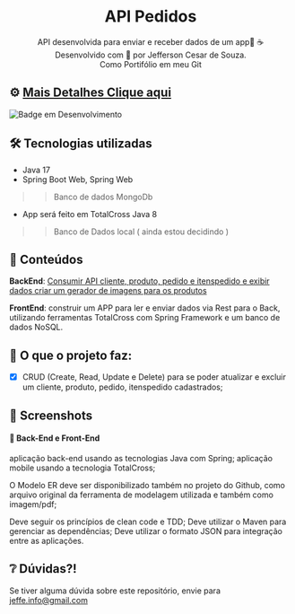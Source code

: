<div align="center">
  <h1>API Pedidos</h1>
  <p>
	  API desenvolvida  para enviar e receber dados de um app🤿 ☕ <br>
	  Desenvolvido com 💙 por Jefferson Cesar de Souza.<br>
	  Como Portifólio em meu Git
  </p>
</div>

## ⚙️ [Mais Detalhes Clique aqui](https://github.com/JeffeDev/APIRestPedidos/tree/master/appexpandirvendas)


![Badge em Desenvolvimento](http://img.shields.io/static/v1?label=STATUS&message=EM%20DESENVOLVIMENTO&color=GREEN&style=for-the-badge)


## 🛠️ Tecnologias utilizadas

- Java 17
- Spring Boot Web, Spring Web
>> Banco de dados MongoDb

- App será feito em TotalCross Java 8

>> Banco de Dados local ( ainda estou decidindo )

## 📒 Conteúdos  

**BackEnd**: [Consumir API cliente, produto, pedido e itenspedido e exibir dados criar um gerador de imagens para os produtos](https://github.com/JeffeDev/APIRestPedidos/tree/master/appexpandirvendas)

**FrontEnd**: construir um APP para ler e enviar dados via Rest para o Back, utilizando ferramentas TotalCross com Spring Framework e um banco de dados NoSQL.



## 🎯 O que o projeto faz:
  - [X] CRUD (Create, Read, Update e Delete) para se poder atualizar e excluir 
  		um cliente, produto, pedido, itenspedido cadastrados;



## 📸 Screenshots
####  📌 Back-End e Front-End 
aplicação back-end usando as tecnologias Java com Spring;
aplicação mobile usando a tecnologia TotalCross;

O Modelo ER deve ser disponibilizado também no projeto do Github, 
como arquivo original da ferramenta de modelagem utilizada e também como imagem/pdf;

Deve seguir os princípios de clean code e TDD;
Deve utilizar o Maven para gerenciar as dependências;
Deve utilizar o formato JSON para integração entre as aplicações.


## ❔ Dúvidas?!
Se tiver alguma dúvida sobre este repositório, envie para jeffe.info@gmail.com

